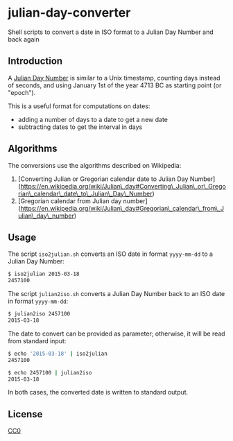 # julian-day-converter
Shell scripts to convert a date in ISO format to a Julian Day Number
and back again

## Introduction

A [Julian Day Number](https://en.wikipedia.org/wiki/Julian_day#History)
is similar to a Unix timestamp, counting days instead of seconds,
and using January 1st of the year 4713 BC as starting point (or "epoch").

This is a useful format for computations on dates:
* adding a number of days to a date to get a new date
* subtracting dates to get the interval in days

## Algorithms

The conversions use the algorithms described on Wikipedia:

1. [Converting Julian or Gregorian calendar date to Julian Day Number]
   (https://en.wikipedia.org/wiki/Julian\_day#Converting\_Julian\_or\_Gregorian\_calendar\_date\_to\_Julian\_Day\_Number)
2. [Gregorian calendar from Julian day number]
   (https://en.wikipedia.org/wiki/Julian\_day#Gregorian\_calendar\_from\_Julian\_day\_number)

## Usage

The script `iso2julian.sh` converts an ISO date in format `yyyy-mm-dd`
to a Julian Day Number:

```sh
$ iso2julian 2015-03-18
2457100
```

The script `julian2iso.sh` converts a Julian Day Number back to an ISO date
in format `yyyy-mm-dd`:

```sh
$ julian2iso 2457100
2015-03-18
```

The date to convert can be provided as parameter; otherwise, it will be
read from standard input:

```sh
$ echo '2015-03-18' | iso2julian
2457100

$ echo 2457100 | julian2iso
2015-03-18
```

In both cases, the converted date is written to standard output.

## License

[CC0](https://creativecommons.org/publicdomain/zero/1.0/)
